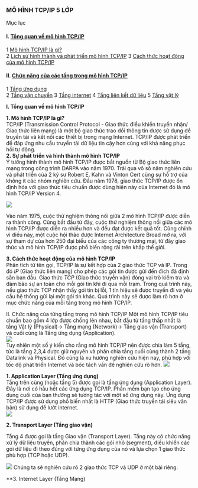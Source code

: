 ### MÔ HÌNH TCP/IP 5 LỚP
Mục lục  
#### I. [Tổng quan về mô hình TCP/IP](#1)  
1 [Mô hình TCP/IP là gì?](#1)  
2 [Lịch sử hình thành và phát triển mô hình TCP/IP](#2) 
3 [Cách thức hoạt động của mô hình TCP/IP](#3) 
#### II. [Chức năng của các tầng trong mô hình TCP/IP](#4)  
1 [Tầng ứng dụng](#5)  
2 [Tầng vận chuyển](#6)
3 [Tầng internet](#7)
4 [Tầng liên kết dữ liệu](#8)
5 [Tầng vật lý](#9)  

<a name ="1"></a>
**I. Tổng quan về mô hình TCP/IP**  

**1. Mô hình TCP/IP là gì?**  
    TCP/IP (Transmission Control Protocol - Giao thức điều khiển truyền nhận/ Giao thức liên mạng) là một bộ giao thức trao đổi thông tin được sử dụng để truyền tải và kết nối các thiết bị trong mạng Internet. TCP/IP được phát triển để đáp ứng nhu cầu truyền tải dữ liệu tin cậy hơn cùng với khả năng phục hồi tự động.  
**2. Sự phát triển và hình thành mô hình TCP/IP**  
    Ý tưởng hình thành mô hình TCP/IP được bắt nguồn từ Bộ giao thức liên mạng trong công trình DARPA vào năm 1970. Trải qua vô sô năm nghiên cứu và phát triển của 2 kỹ sư Robert E. Kahn và Vinton Cert cùng sự hỗ trợ của không ít các nhóm nghiên cứu. Đầu năm 1978, giao thức TCP/IP được ổn định hóa với giao thức tiêu chuẩn được dùng hiện này của Internet đó là mô hình TCP/IP Version 4. 
       
<img src="https://i.imgur.com/0qhVYki.png">    

Vào năm 1975, cuộc thử nghiệm thông nối giữa 2 mô hình TCP/IP được diễn ra thành công. Cũng bắt đầu từ đây, cuộc thử nghiệm thông nối giữa các mô hình TCP/IP được diễn ra nhiều hơn và đều đạt được kết quả tốt. Cũng chính vì điều này, một cuộc hội thảo được Internet Architecture Broad mở ra, với sự tham dự của hơn 250 đại biểu của các công ty thương mại, từ đây giao thức và mô hình TCP/IP được phổ biến rộng rãi trên khắp thế giới.

**3. Cách thức hoạt động của mô hình TCP/IP**  
    Phân tích từ tên gọi, TCP/IP là sự kết hợp của 2 giao thức TCP và IP. Trong đó *IP* (Giao thức liên mạng) cho phép các gói tin được gửi đến đích đã định sẵn ban đầu. Giao thức *TCP* (Giao thức truyền vận) đóng vai trò kiểm tra và đảm bảo sự an toàn cho mỗi gói tin khi đi qua mỗi trạm. Trong quá trình này, nếu giao thức TCP nhận thấy gói tin bị lỗi, 1 tín hiệu sẽ được truyền đi và yêu cầu hệ thống gửi lại một gói tin khác. Quá trình này sẽ được làm rõ hơn ở mục chức năng của mỗi tầng trong mô hình TCP/IP.  

<a name="4"></a>
II. Chức năng của từng tầng trong mô hình TCP/IP 
Một mô hình TCP/IP tiêu chuẩn bao gồm 4 lớp được chồng lên nhau, bắt đầu từ tầng thấp nhất là tầng Vật lý (Physical)-> Tầng mạng (Network)-> Tầng giao vận (Transport) và cuối cùng là Tầng ứng dụng (Application).  
<img src="https://i.imgur.com/D3wf0AM.png">  
Tuy nhiên một số ý kiến cho rằng mô hình TCP/IP nên được chia làm 5 tầng, tức là tầng 2,3,4 được giữ nguyên và phân chia tầng cuối cùng thành 2 tầng Datalink và Physical. Đó cũng là xu hướng nghiên cứu hiện nay, phù hợp với tốc độ phát triển Internet và bóc tách vấn đề nghiên cứu rõ hơn.
<img src="https://i.imgur.com/kNEu7u4.png">  

**1. Application Layer (Tầng ứng dụng)**  
Tầng trên cùng (hoặc tầng 5) được gọi là tầng ứng dụng (Application Layer). Đây là nơi có hầu hết các ứng dụng TCP/IP. Phần mềm bạn tạo cho ứng dụng cuối của bạn thường sẽ tương tác với một số ứng dụng này. Ứng dụng TCP/IP được sử dụng phổ biến nhất là HTTP (Giao thức truyền tải siêu văn bản) sử dụng để lướt internet.  
<img src="https://i.imgur.com/FP4x6Ks.png">  

**2. Transport Layer (Tầng giao vận)**  

Tầng 4 được gọi là tầng Giao vận (Transport Layer). Tầng này có chức năng xử lý dữ liệu truyền, phân chia thành các gói nhỏ (segment), điều khiển các gói dữ liệu đi theo đúng với từng ứng dụng của nó và lựa chọn 1 giao thức phù hợp (TCP hoặc UDP).  

 <img src="https://i.imgur.com/wrmLKoO.png">
 Chúng ta sẽ nghiên cứu rõ 2 giao thức TCP và UDP ở một bài riêng.

 **3. Internet Layer (Tầng Mạng)  




